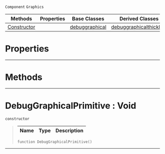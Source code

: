  `Component` `Graphics`



|Methods|Properties|Base Classes|Derived Classes|
|---|---|---|---|
|[ Constructor](https://github.com/ZilchEngine/ZilchDocs/blob/master/code_reference/class_reference/debuggraphicalprimitive.md#debuggraphicalprimitive)| |[debuggraphical](https://github.com/ZilchEngine/ZilchDocs/blob/master/code_reference/class_reference/debuggraphical.md)|[debuggraphicalthickline](https://github.com/ZilchEngine/ZilchDocs/blob/master/code_reference/class_reference/debuggraphicalthickline.md)|


 #  Properties


---  
 #  Methods


---  
 #  DebugGraphicalPrimitive : Void

 `constructor`

> 
> |Name|Type|Description|
> |---|---|---|
> ``` lang=cpp, name=Nada
> function DebugGraphicalPrimitive()
> ``` 


---  
 

 